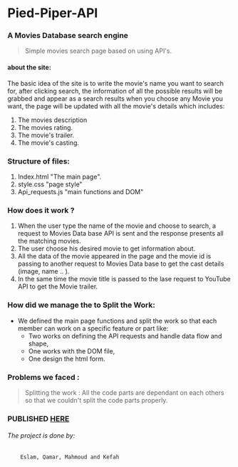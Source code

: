 # Pied-Piper-API
### A Movies Database search engine
>Simple movies search page based on using API's. 

#### about the site:
The basic idea of the site is to write the movie's name you want to search for,
after clicking search, the information of all the possible results will be grabbed and
appear as a search results 
when you choose any Movie you want, the page will be updated with all the movie's details which includes:
  1. The movies description
  2. The movies rating.
  3. The movie's trailer.
  4. The movie's casting.

 
### Structure of files: 
1. Index.html "The main page".
2. style.css "page style"
3. Api_requests.js "main functions and DOM"

### How does it work ? 
1. When the user type the name of the movie and choose to search, a request to Movies Data base API is sent and the response presents all the matching movies. 
2. The user choose his desired movie to get information about. 
3. All the data of the movie appeared in the page and the movie id is passing to another request to Movies Data base to get the cast details (image, name .. ). 
4. In the same time the movie title is passed to the lase request to YouTube API to get the Movie trailer. 

### How did we manage the to Split the Work:
 - We defined the main page functions and split the work so that each member can work on a specific feature or part like:
   + Two works on defining the API requests and handle data flow and shape, 
   + One works with the DOM file, 
   + One design the html form.
 
### Problems we faced : 
   > Splitting the work : All the code parts are dependant on each others so that we couldn't split the code parts properly.

### PUBLISHED [HERE]()
###### The project is done by:
        Eslam, Qamar, Mahmoud and Kefah
